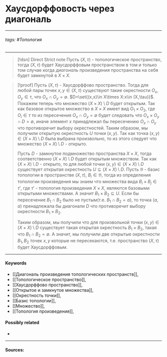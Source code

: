 # Хаусдорффовость через диагональ
***
###### tags: #Топология  
***
>[!dsn] Direct Strict note
>Пусть $(X,\tau)$ - топологическое пространство, тогда $(X,\tau)$ будет Хаусдорффовым пространством в том и только том случае когда *диагональ* произведения пространства на себя будет замкнутой в $X\times X$.

>[!proof]
>Пусть $(X,\tau)$ - Хаусдорффово пространство. Тогда для любой пары точек $x,y\in(X,\tau)$ существуют такие окрестности $O_{x},O_{y}\in\tau$, что $O_{x}\cap O_{y}=\emptyset$. $D=\set{(x,x)\in X\times X:x\in (X,\tau)}$.
>Покажем теперь что множество $(X\times X)\setminus D$ будет открытым. Так как базовое открытое множество в $X\times X$ имеет вид $O_{1}\times O_{2}$, где $O_{i}\in\tau$ то из пересечения $O_{x}\cap O_{y}=\emptyset$ будет следовать что $O_{x}\times O_{y}\cap D=\emptyset$, иначе элемент $x$ принадлежал бы пересечению $O_{x}\cap O_{y}$ что противоречит выбору окрестностей. Таким образом, мы получили открытую окрестность $U$ точки $(x,y)$. Так как точка $(x,y)\in (X\times X)\setminus D$ была выбрана произвольно, то из этого следует что множество $(X\times X)\setminus D$ - открыто.
>
>Пусть $D$ - замкнутое подмножество пространства $X\times X$, тогда соответственно $(X\times X)\setminus D$ будет открытым множеством. Так как $(X\times X)\setminus D$ - открыто, то для любой точки $(x,y)\in(X\times X)\setminus D$ существует открытая окрестность $U\subseteq(X\times X)\setminus D$. Пусть $\mathfrak{B}$ - базис топологии в пространстве $(X,\tau)$, $B_{i}\in\mathfrak{B}$, тогда из определения топологии произведения мы знаем что множества вида $B_{i}\times B_{j}\in\tau'$, где $\tau'$ - топология произведения $X\times X$, являются базовыми открытыми множествами. А значит $B_{1}\times B_{2}\subseteq U$. Если бы пересечение $B_{1}\cap B_{2}$ было не пустым(т.е. $B_{1}\cap B_{2}=a$), то точка $(a,a)$ пренадлежала бы диагонали $D$ что противоречит выбору окрестности $B_{1}\times B_{2}$. 
>
>Таким образом, мы получили что для произвольной точки $(x,y)\in(X\times X)\setminus D$ существует такая открытая окрестность $B_{1}\times B_{2}$, такая что $B_{1}\cap B_{2}=\emptyset$. А значит, мы получили две открытые окрестности $B_{1},B_{2}$ точек $x,y$ которые не пересекаются, т.е. пространство $(X,\tau)$ будет Хаусдорффовым.  


***
#### Keywords
- [[Диагональ произведения топологических пространств]],
- [[Топологическое пространство]],
- [[Хаусдорффово пространство]],
- [[Открытое и замкнутое множества]],
- [[Окрестность точки]],
- [[Базис топологии]],
- [[Множество]],
- [[Топология произведения]],
#### Possibly related
- 
***
#### Sources:
